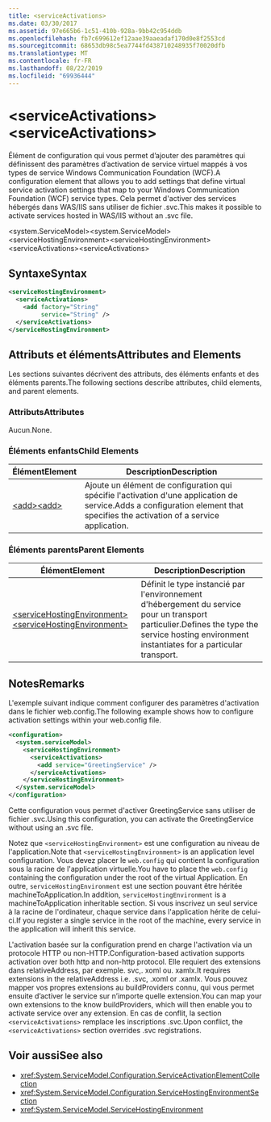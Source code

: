 ```yaml
---
title: <serviceActivations>
ms.date: 03/30/2017
ms.assetid: 97e665b6-1c51-410b-928a-9bb42c954ddb
ms.openlocfilehash: fb7c699612ef12aae39aaeadaf170d0e8f2553cd
ms.sourcegitcommit: 68653db98c5ea7744fd438710248935f70020dfb
ms.translationtype: MT
ms.contentlocale: fr-FR
ms.lasthandoff: 08/22/2019
ms.locfileid: "69936444"
---
```

# <a name="serviceactivations"></a><span data-ttu-id="0af44-101">\<serviceActivations></span><span class="sxs-lookup"><span data-stu-id="0af44-101">\<serviceActivations></span></span>

<span data-ttu-id="0af44-102">Élément de configuration qui vous permet d’ajouter des paramètres qui définissent des paramètres d’activation de service virtuel mappés à vos types de service Windows Communication Foundation (WCF).</span><span class="sxs-lookup"><span data-stu-id="0af44-102">A configuration element that allows you to add settings that define virtual service activation settings that map to your Windows Communication Foundation (WCF) service types.</span></span> <span data-ttu-id="0af44-103">Cela permet d'activer des services hébergés dans WAS/IIS sans utiliser de fichier .svc.</span><span class="sxs-lookup"><span data-stu-id="0af44-103">This makes it possible to activate services hosted in WAS/IIS without an .svc file.</span></span>

<span data-ttu-id="0af44-104">\<system.ServiceModel></span><span class="sxs-lookup"><span data-stu-id="0af44-104">\<system.ServiceModel></span></span>\
<span data-ttu-id="0af44-105">\<serviceHostingEnvironment></span><span class="sxs-lookup"><span data-stu-id="0af44-105">\<serviceHostingEnvironment></span></span>\
<span data-ttu-id="0af44-106">\<serviceActivations></span><span class="sxs-lookup"><span data-stu-id="0af44-106">\<serviceActivations></span></span>

## <a name="syntax"></a><span data-ttu-id="0af44-107">Syntaxe</span><span class="sxs-lookup"><span data-stu-id="0af44-107">Syntax</span></span>

```xml
<serviceHostingEnvironment>
  <serviceActivations>
    <add factory="String"
         service="String" />
  </serviceActivations>
</serviceHostingEnvironment>
```

## <a name="attributes-and-elements"></a><span data-ttu-id="0af44-108">Attributs et éléments</span><span class="sxs-lookup"><span data-stu-id="0af44-108">Attributes and Elements</span></span>

<span data-ttu-id="0af44-109">Les sections suivantes décrivent des attributs, des éléments enfants et des éléments parents.</span><span class="sxs-lookup"><span data-stu-id="0af44-109">The following sections describe attributes, child elements, and parent elements.</span></span>

### <a name="attributes"></a><span data-ttu-id="0af44-110">Attributs</span><span class="sxs-lookup"><span data-stu-id="0af44-110">Attributes</span></span>

<span data-ttu-id="0af44-111">Aucun.</span><span class="sxs-lookup"><span data-stu-id="0af44-111">None.</span></span>

### <a name="child-elements"></a><span data-ttu-id="0af44-112">Éléments enfants</span><span class="sxs-lookup"><span data-stu-id="0af44-112">Child Elements</span></span>

|<span data-ttu-id="0af44-113">Élément</span><span class="sxs-lookup"><span data-stu-id="0af44-113">Element</span></span>|<span data-ttu-id="0af44-114">Description</span><span class="sxs-lookup"><span data-stu-id="0af44-114">Description</span></span>|
|-------------|-----------------|
|[<span data-ttu-id="0af44-115">\<add></span><span class="sxs-lookup"><span data-stu-id="0af44-115">\<add></span></span>](add-of-serviceactivations.md)|<span data-ttu-id="0af44-116">Ajoute un élément de configuration qui spécifie l'activation d'une application de service.</span><span class="sxs-lookup"><span data-stu-id="0af44-116">Adds a configuration element that specifies the activation of a service application.</span></span>|

### <a name="parent-elements"></a><span data-ttu-id="0af44-117">Éléments parents</span><span class="sxs-lookup"><span data-stu-id="0af44-117">Parent Elements</span></span>

|<span data-ttu-id="0af44-118">Élément</span><span class="sxs-lookup"><span data-stu-id="0af44-118">Element</span></span>|<span data-ttu-id="0af44-119">Description</span><span class="sxs-lookup"><span data-stu-id="0af44-119">Description</span></span>|
|-------------|-----------------|
|[<span data-ttu-id="0af44-120">\<serviceHostingEnvironment></span><span class="sxs-lookup"><span data-stu-id="0af44-120">\<serviceHostingEnvironment></span></span>](servicehostingenvironment.md)|<span data-ttu-id="0af44-121">Définit le type instancié par l'environnement d'hébergement du service pour un transport particulier.</span><span class="sxs-lookup"><span data-stu-id="0af44-121">Defines the type the service hosting environment instantiates for a particular transport.</span></span>|

## <a name="remarks"></a><span data-ttu-id="0af44-122">Notes</span><span class="sxs-lookup"><span data-stu-id="0af44-122">Remarks</span></span>

<span data-ttu-id="0af44-123">L'exemple suivant indique comment configurer des paramètres d'activation dans le fichier web.config.</span><span class="sxs-lookup"><span data-stu-id="0af44-123">The following example shows how to configure activation settings within your web.config file.</span></span>

```xml
<configuration>
  <system.serviceModel>
    <serviceHostingEnvironment>
      <serviceActivations>
        <add service="GreetingService" />
      </serviceActivations>
    </serviceHostingEnvironment>
  </system.serviceModel>
</configuration>
```

<span data-ttu-id="0af44-124">Cette configuration vous permet d'activer GreetingService sans utiliser de fichier .svc.</span><span class="sxs-lookup"><span data-stu-id="0af44-124">Using this configuration, you can activate the GreetingService without using an .svc file.</span></span>

<span data-ttu-id="0af44-125">Notez que `<serviceHostingEnvironment>` est une configuration au niveau de l'application.</span><span class="sxs-lookup"><span data-stu-id="0af44-125">Note that `<serviceHostingEnvironment>` is an application level configuration.</span></span> <span data-ttu-id="0af44-126">Vous devez placer le `web.config` qui contient la configuration sous la racine de l'application virtuelle.</span><span class="sxs-lookup"><span data-stu-id="0af44-126">You have to place the `web.config` containing the configuration under the root of the virtual Application.</span></span> <span data-ttu-id="0af44-127">En outre, `serviceHostingEnvironment` est une section pouvant être héritée machineToApplication.</span><span class="sxs-lookup"><span data-stu-id="0af44-127">In addition, `serviceHostingEnvironment` is a machineToApplication inheritable section.</span></span> <span data-ttu-id="0af44-128">Si vous inscrivez un seul service à la racine de l'ordinateur, chaque service dans l'application hérite de celui-ci.</span><span class="sxs-lookup"><span data-stu-id="0af44-128">If you register a single service in the root of the machine, every service in the application will inherit this service.</span></span>

<span data-ttu-id="0af44-129">L'activation basée sur la configuration prend en charge l'activation via un protocole HTTP ou non-HTTP.</span><span class="sxs-lookup"><span data-stu-id="0af44-129">Configuration-based activation supports activation over both http and non-http protocol.</span></span> <span data-ttu-id="0af44-130">Elle requiert des extensions dans relativeAddress, par exemple. svc,. xoml ou. xamlx.</span><span class="sxs-lookup"><span data-stu-id="0af44-130">It requires extensions in the relativeAddress i.e. .svc, .xoml or .xamlx.</span></span> <span data-ttu-id="0af44-131">Vous pouvez mapper vos propres extensions au buildProviders connu, qui vous permet ensuite d’activer le service sur n’importe quelle extension.</span><span class="sxs-lookup"><span data-stu-id="0af44-131">You can map your own extensions to the know buildProviders, which will then enable you to activate service over any extension.</span></span> <span data-ttu-id="0af44-132">En cas de conflit, la section `<serviceActivations>` remplace les inscriptions .svc.</span><span class="sxs-lookup"><span data-stu-id="0af44-132">Upon conflict, the `<serviceActivations>` section overrides .svc registrations.</span></span>

## <a name="see-also"></a><span data-ttu-id="0af44-133">Voir aussi</span><span class="sxs-lookup"><span data-stu-id="0af44-133">See also</span></span>

- <xref:System.ServiceModel.Configuration.ServiceActivationElementCollection>
- <xref:System.ServiceModel.Configuration.ServiceHostingEnvironmentSection>
- <xref:System.ServiceModel.ServiceHostingEnvironment>
